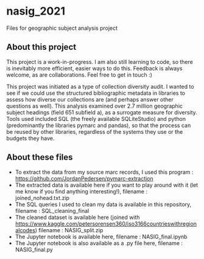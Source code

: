 # nasig_2021
Files for geographic subject analysis project


## About this project
This project is a work-in-progress. I am also still learning to code, so there is inevitably more efficient, easier ways to do this. Feedback is always welcome, as are collaborations. Feel free to get in touch :)

This project was initiated as a type of collection diversity audit. I wanted to see if we could use the structured bibliographic metadata in libraries to assess how diverse our collections are (and perhaps answer other questions as well). This analysis examined over 2.7 million geographic subject headings (field 651 subfield a), as a surrogate measure for diversity. Tools used included SQL (the freely available SQLiteStudio) and python (predominantly the libraries pymarc and pandas), so that the process can be reused by other libraries, regardless of the systems they use or the budgets they have.

## About these files
- To extract the data from my source marc records, I used this program : https://github.com/JordanPedersen/pymarc-extraction
- The extracted data is available here if you want to play around with it (let me know if you find anything interesting!), filename : joined_nohead.txt.zip
- The SQL queries I used to clean my data is available in this repository, filename : SQL_cleaning_final
- The cleaned dataset is available here (joined with https://www.kaggle.com/petersorensen360/iso3166countrieswithregionalcodes) filename : NASIG_split.zip
- The Jupyter notebook is available here, filename : NASIG_final.ipynb
- The Jupyter notebook is also available as a .py file here, filename : NASIG_final.py
